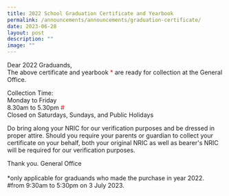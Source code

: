 ```yaml
---
title: 2022 School Graduation Certificate and Yearbook
permalink: /announcements/announcements/graduation-certificate/
date: 2023-06-28
layout: post
description: ""
image: ""
---
```

Dear 2022 Graduands,<br>
The above certificate and yearbook<font color="red"> *</font> are ready for collection at the General Office. 

Collection Time: <br>
Monday to Friday<br>
8.30am to 5.30pm <font color="red"> #</font><br>
Closed on Saturdays, Sundays, and Public Holidays

Do bring along your NRIC for our verification purposes and be dressed in proper attire. 
Should you require your parents or guardian to collect your certificate on your behalf, both your original NRIC as well as bearer's NRIC will be required for our verification purposes. 

Thank you.
General Office
<br><br>
*only applicable for graduands who made the purchase in year 2022.
<br>
#from 9:30am to 5:30pm on 3 July 2023.